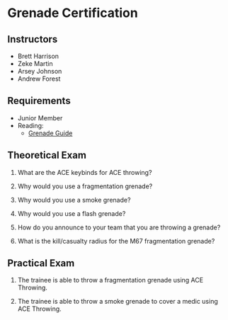 # Grenade Certification

## Instructors

- Brett Harrison
- Zeke Martin
- Arsey Johnson
- Andrew Forest

## Requirements

- Junior Member
- Reading:
  - [Grenade Guide](guides/grenades.md)

## Theoretical Exam

1. What are the ACE keybinds for ACE throwing?

2. Why would you use a fragmentation grenade?

3. Why would you use a smoke grenade?

4. Why would you use a flash grenade?

5. How do you announce to your team that you are throwing a grenade?

6. What is the kill/casualty radius for the M67 fragmentation grenade?

## Practical Exam

1. The trainee is able to throw a fragmentation grenade using ACE Throwing.

2. The trainee is able to throw a smoke grenade to cover a medic using ACE Throwing.

